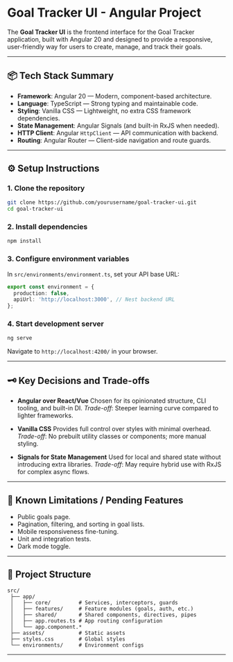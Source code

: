 # Goal Tracker UI - Angular Project

The **Goal Tracker UI** is the frontend interface for the Goal Tracker application, built with Angular 20 and designed to provide a responsive, user-friendly way for users to create, manage, and track their goals.

---

## 📦 Tech Stack Summary

* **Framework**: Angular 20 — Modern, component-based architecture.
* **Language**: TypeScript — Strong typing and maintainable code.
* **Styling**: Vanilla CSS — Lightweight, no extra CSS framework dependencies.
* **State Management**: Angular Signals (and built-in RxJS when needed).
* **HTTP Client**: Angular `HttpClient` — API communication with backend.
* **Routing**: Angular Router — Client-side navigation and route guards.

---

## ⚙️ Setup Instructions

### 1. Clone the repository

```bash
git clone https://github.com/yourusername/goal-tracker-ui.git
cd goal-tracker-ui
```

### 2. Install dependencies

```bash
npm install
```

### 3. Configure environment variables

In `src/environments/environment.ts`, set your API base URL:

```ts
export const environment = {
  production: false,
  apiUrl: 'http://localhost:3000', // Nest backend URL
};
```

### 4. Start development server

```bash
ng serve
```

Navigate to `http://localhost:4200/` in your browser.

---

## 🗝️ Key Decisions and Trade-offs

* **Angular over React/Vue**
  Chosen for its opinionated structure, CLI tooling, and built-in DI.
  *Trade-off*: Steeper learning curve compared to lighter frameworks.

* **Vanilla CSS**
  Provides full control over styles with minimal overhead.
  *Trade-off*: No prebuilt utility classes or components; more manual styling.

* **Signals for State Management**
  Used for local and shared state without introducing extra libraries.
  *Trade-off*: May require hybrid use with RxJS for complex async flows.

---

## 🚧 Known Limitations / Pending Features

* Public goals page.
* Pagination, filtering, and sorting in goal lists.
* Mobile responsiveness fine-tuning.
* Unit and integration tests.
* Dark mode toggle.

---

## 📂 Project Structure

```plaintext
src/
 ├── app/
 │   ├── core/         # Services, interceptors, guards
 │   ├── features/     # Feature modules (goals, auth, etc.)
 │   ├── shared/       # Shared components, directives, pipes
 │   ├── app.routes.ts # App routing configuration
 │   └── app.component.*
 ├── assets/           # Static assets
 ├── styles.css        # Global styles
 └── environments/     # Environment configs
```

---
